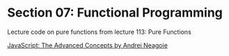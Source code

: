 # Section 07: Functional Programming
Lecture code on pure functions from lecture 113: Pure Functions

[JavaScript: The Advanced Concepts by Andrei Neagoie](https://www.udemy.com/course/advanced-javascript-concepts/)
